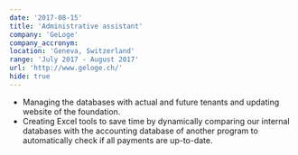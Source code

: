 ```yaml
---
date: '2017-08-15'
title: 'Administrative assistant'
company: 'GeLoge'
company_accronym: 
location: 'Geneva, Switzerland'
range: 'July 2017 - August 2017'
url: 'http://www.geloge.ch/'
hide: true
---
```


- Managing the databases with actual and future tenants and updating website of the foundation.
- Creating Excel tools to save time by dynamically comparing our internal databases with the accounting database of another program to automatically check if all payments are up-to-date.